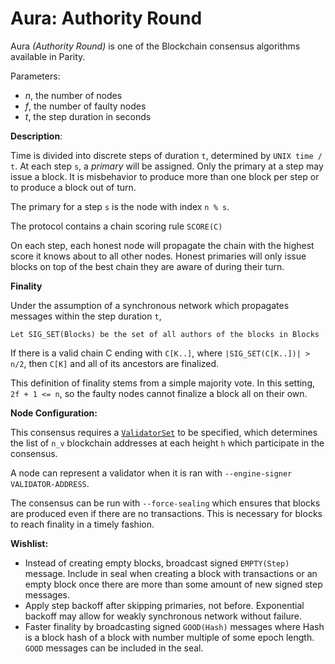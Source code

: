 # Aura: Authority Round

Aura _(Authority Round)_ is one of the Blockchain consensus algorithms available in Parity.

Parameters:
  - _n_, the number of nodes
  - _f_, the number of faulty nodes
  - _t_, the step duration in seconds

**Description**:

Time is divided into discrete steps of duration `t`, determined by `UNIX time / t`. At each step `s`, a _primary_ will be assigned. Only the primary at a step may issue a block. It is misbehavior to produce more than one block per step or to produce a block out of turn.

The primary for a step `s` is the node with index `n % s`.

The protocol contains a chain scoring rule `SCORE(C)`

On each step, each honest node will propagate the chain with the highest score it knows about to all other nodes. Honest primaries will only issue blocks on top of the best chain they are aware of during their turn.

**Finality**

Under the assumption of a synchronous network which propagates messages within the step duration `t`,

`Let SIG_SET(Blocks) be the set of all authors of the blocks in Blocks`

If there is a valid chain C ending with `C[K..]`, where `|SIG_SET(C[K..])| > n/2`,
then `C[K]` and all of its ancestors are finalized.

This definition of finality stems from a simple majority vote. In this setting, `2f + 1 <= n`, so the faulty nodes cannot finalize a block all on their own.

**Node Configuration:**

This consensus requires a [`ValidatorSet`](Validator-Set.md) to be specified, which determines the list of `n_v` blockchain addresses at each height `h` which participate in the consensus.

A node can represent a validator when it is ran with `--engine-signer VALIDATOR-ADDRESS`.

The consensus can be run with `--force-sealing` which ensures that blocks are produced even if there are no transactions. This is necessary for blocks to reach finality in a timely fashion.

**Wishlist:**

- Instead of creating empty blocks, broadcast signed `EMPTY(Step)` message. Include in seal when creating a block with transactions or an empty block once there are more than some amount of new signed step messages.
- Apply step backoff after skipping primaries, not before. Exponential backoff may allow for weakly synchronous network without failure.
- Faster finality by broadcasting signed `GOOD(Hash)` messages where Hash is a block hash of a block with number multiple of some epoch length. `GOOD` messages can be included in the seal.
